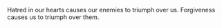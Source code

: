 Hatred in our hearts causes our enemies to triumph over us. Forgiveness causes us to triumph over them.
